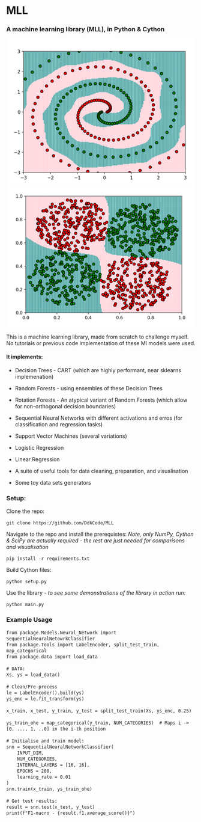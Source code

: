 # MLL

### A machine learning library (MLL), in Python & Cython

<p align="center">
  <img src="./images/spiral_good2.png" alt="Twin Spiral Data" width="500"/>
  <img src="./images/2class.png" alt="Two Classes" width="500"/>
</p>

This is a machine learning library, made from scratch to challenge myself. No tutorials or previous
code implementation of these Ml models were used.
  

#### It implements:  
* Decision Trees - CART (which are highly performant, near sklearns implemenation)  
* Random Forests - using ensembles of these Decision Trees  
* Rotation Forests - An atypical variant of Random Forests (which allow for non-orthogonal decision boundaries)
* Sequential Neural Networks with different activations and erros
(for classification and regression tasks)

* Support Vector Machines (several variations)  
* Logistic Regression  
* Linear Regression
* A suite of useful tools for data cleaning, preparation, and visualisation
* Some toy data sets generators


### Setup:  
Clone the repo:  

    git clone https://github.com/DdkCode/MLL

Navigate to the repo and install the prerequistes:
*Note, only NumPy, Cython & SciPy are actually required - the rest are just needed for comparisons and visualisation* 

    pip install -r requirements.txt
    
Build Cython files:
  
    python setup.py

Use the library - *to see some demonstrations of the library in action run:*

    python main.py

### Example Usage

    from package.Models.Neural_Network import SequentialNeuralNetowrkClassifier
    from package.Tools import LabelEncoder, split_test_train, map_categorical
    from package.data import load_data
    
    # DATA:
    Xs, ys = load_data()
	
	# Clean/Pre-process
	le = LabelEncoder().build(ys)
	ys_enc = le.fit_transform(ys)
	
	x_train, x_test, y_train, y_test = split_test_train(Xs, ys_enc, 0.25)
	
	ys_train_ohe = map_categorical(y_train, NUM_CATEGORIES)  # Maps i -> [0, ..., 1, ..0] in the i-th position
	
	# Initialise and train model:
	snn = SequentialNeuralNetworkClassifier(
		INPUT_DIM,
		NUM_CATEGORIES,
		INTERNAL_LAYERS = [16, 16], 
		EPOCHS = 200,
		learning_rate = 0.01
	)
	snn.train(x_train, ys_train_ohe)
	
	# Get test results:
	result = snn.test(x_test, y_test)
	print(f"F1-macro - {result.f1.average_score()}")
	
    
